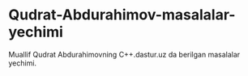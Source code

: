 # Qudrat-Abdurahimov-masalalar-yechimi
Muallif Qudrat Abdurahimovning C++.dastur.uz da berilgan masalalar yechimi.
